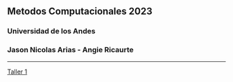 ## Metodos Computacionales 2023
### Universidad de los Andes
### Jason Nicolas Arias - Angie Ricaurte
____________________________________________________________________________________

<a href="https://github.com/JsNcAr/Metodos1_JasonArias_AngieRicaurte/tree/main/Tareas/Taller_01" target="_blank">Taller 1</a>